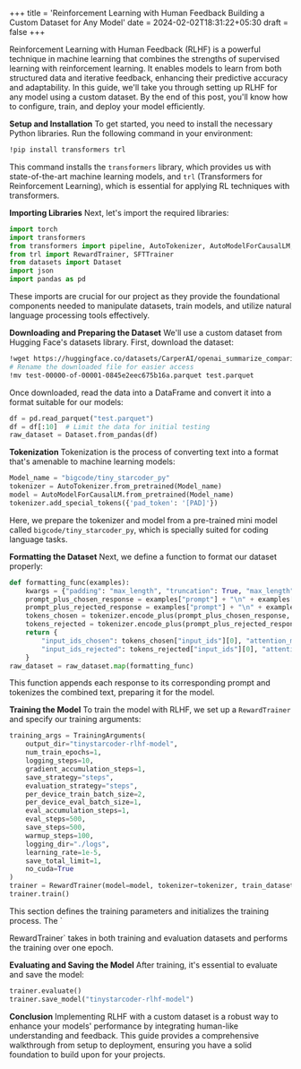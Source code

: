+++
title = 'Reinforcement Learning with Human Feedback Building a Custom Dataset for Any Model'
date = 2024-02-02T18:31:22+05:30
draft = false
+++

Reinforcement Learning with Human Feedback (RLHF) is a powerful technique in machine learning that combines the strengths of supervised learning with reinforcement learning. It enables models to learn from both structured data and iterative feedback, enhancing their predictive accuracy and adaptability. In this guide, we'll take you through setting up RLHF for any model using a custom dataset. By the end of this post, you'll know how to configure, train, and deploy your model efficiently.

**Setup and Installation**
To get started, you need to install the necessary Python libraries. Run the following command in your environment:

```bash
!pip install transformers trl
```

This command installs the `transformers` library, which provides us with state-of-the-art machine learning models, and `trl` (Transformers for Reinforcement Learning), which is essential for applying RL techniques with transformers.

**Importing Libraries**
Next, let's import the required libraries:

```python
import torch
import transformers
from transformers import pipeline, AutoTokenizer, AutoModelForCausalLM, DataCollatorForLanguageModeling
from trl import RewardTrainer, SFTTrainer
from datasets import Dataset
import json
import pandas as pd
```

These imports are crucial for our project as they provide the foundational components needed to manipulate datasets, train models, and utilize natural language processing tools effectively.

**Downloading and Preparing the Dataset**
We'll use a custom dataset from Hugging Face's datasets library. First, download the dataset:

```bash
!wget https://huggingface.co/datasets/CarperAI/openai_summarize_comparisons/resolve/main/data/test-00000-of-00001-0845e2eec675b16a.parquet
# Rename the downloaded file for easier access
!mv test-00000-of-00001-0845e2eec675b16a.parquet test.parquet
```

Once downloaded, read the data into a DataFrame and convert it into a format suitable for our models:

```python
df = pd.read_parquet("test.parquet")
df = df[:10]  # Limit the data for initial testing
raw_dataset = Dataset.from_pandas(df)
```

**Tokenization**
Tokenization is the process of converting text into a format that's amenable to machine learning models:

```python
Model_name = "bigcode/tiny_starcoder_py"
tokenizer = AutoTokenizer.from_pretrained(Model_name)
model = AutoModelForCausalLM.from_pretrained(Model_name)
tokenizer.add_special_tokens({'pad_token': '[PAD]'})
```

Here, we prepare the tokenizer and model from a pre-trained mini model called `bigcode/tiny_starcoder_py`, which is specially suited for coding language tasks.

**Formatting the Dataset**
Next, we define a function to format our dataset properly:

```python
def formatting_func(examples):
    kwargs = {"padding": "max_length", "truncation": True, "max_length": 256, "return_tensors": "pt"}
    prompt_plus_chosen_response = examples["prompt"] + "\n" + examples["chosen"]
    prompt_plus_rejected_response = examples["prompt"] + "\n" + examples["rejected"]
    tokens_chosen = tokenizer.encode_plus(prompt_plus_chosen_response, **kwargs)
    tokens_rejected = tokenizer.encode_plus(prompt_plus_rejected_response, **kwargs)
    return {
        "input_ids_chosen": tokens_chosen["input_ids"][0], "attention_mask_chosen": tokens_chosen["attention_mask"][0],
        "input_ids_rejected": tokens_rejected["input_ids"][0], "attention_mask_rejected": tokens_rejected["attention_mask"][0]
    }
raw_dataset = raw_dataset.map(formatting_func)
```

This function appends each response to its corresponding prompt and tokenizes the combined text, preparing it for the model.

**Training the Model**
To train the model with RLHF, we set up a `RewardTrainer` and specify our training arguments:

```python
training_args = TrainingArguments(
    output_dir="tinystarcoder-rlhf-model",
    num_train_epochs=1,
    logging_steps=10,
    gradient_accumulation_steps=1,
    save_strategy="steps",
    evaluation_strategy="steps",
    per_device_train_batch_size=2,
    per_device_eval_batch_size=1,
    eval_accumulation_steps=1,
    eval_steps=500,
    save_steps=500,
    warmup_steps=100,
    logging_dir="./logs",
    learning_rate=1e-5,
    save_total_limit=1,
    no_cuda=True
)
trainer = RewardTrainer(model=model, tokenizer=tokenizer, train_dataset=formatted_dataset['train'], eval_dataset=formatted_dataset['test'], args=training_args)
trainer.train()
```

This section defines the training parameters and initializes the training process. The `

RewardTrainer` takes in both training and evaluation datasets and performs the training over one epoch.

**Evaluating and Saving the Model**
After training, it's essential to evaluate and save the model:

```python
trainer.evaluate()
trainer.save_model("tinystarcoder-rlhf-model")
```

**Conclusion**
Implementing RLHF with a custom dataset is a robust way to enhance your models' performance by integrating human-like understanding and feedback. This guide provides a comprehensive walkthrough from setup to deployment, ensuring you have a solid foundation to build upon for your projects.
